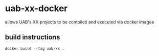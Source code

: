 # uab-xx-docker
allows UAB's XX projects to be compiled and executed via docker images

## build instructions
``docker build --tag uab-xx .``